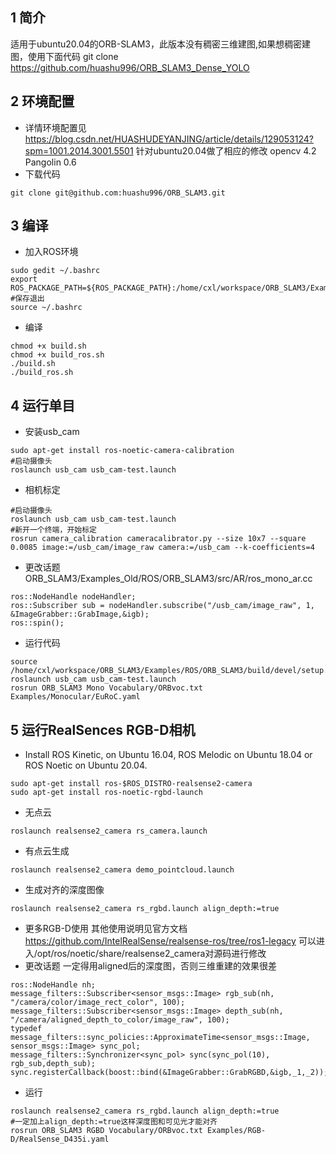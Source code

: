 ## 1 简介
适用于ubuntu20.04的ORB-SLAM3，此版本没有稠密三维建图,如果想稠密建图，使用下面代码
git clone https://github.com/huashu996/ORB_SLAM3_Dense_YOLO
## 2 环境配置
- 详情环境配置见
https://blog.csdn.net/HUASHUDEYANJING/article/details/129053124?spm=1001.2014.3001.5501
针对ubuntu20.04做了相应的修改
opencv 4.2
Pangolin 0.6
- 下载代码
```
git clone git@github.com:huashu996/ORB_SLAM3.git
```
## 3 编译
- 加入ROS环境
```
sudo gedit ~/.bashrc
export ROS_PACKAGE_PATH=${ROS_PACKAGE_PATH}:/home/cxl/workspace/ORB_SLAM3/Examples/ROS
#保存退出
source ~/.bashrc
```
- 编译
```
chmod +x build.sh
chmod +x build_ros.sh
./build.sh
./build_ros.sh
```
## 4 运行单目
- 安装usb_cam
```
sudo apt-get install ros-noetic-camera-calibration
#启动摄像头
roslaunch usb_cam usb_cam-test.launch
```
- 相机标定
```
#启动摄像头
roslaunch usb_cam usb_cam-test.launch
#新开一个终端，开始标定
rosrun camera_calibration cameracalibrator.py --size 10x7 --square 0.0085 image:=/usb_cam/image_raw camera:=/usb_cam --k-coefficients=4
```
- 更改话题
ORB_SLAM3/Examples_Old/ROS/ORB_SLAM3/src/AR/ros_mono_ar.cc
```
ros::NodeHandle nodeHandler;
ros::Subscriber sub = nodeHandler.subscribe("/usb_cam/image_raw", 1, &ImageGrabber::GrabImage,&igb);
ros::spin();
```
- 运行代码
```
source /home/cxl/workspace/ORB_SLAM3/Examples/ROS/ORB_SLAM3/build/devel/setup.bash
roslaunch usb_cam usb_cam-test.launch
rosrun ORB_SLAM3 Mono Vocabulary/ORBvoc.txt Examples/Monocular/EuRoC.yaml
```
## 5 运行RealSences RGB-D相机

- Install ROS Kinetic, on Ubuntu 16.04, ROS Melodic on Ubuntu 18.04 or ROS Noetic on Ubuntu 20.04.
```
sudo apt-get install ros-$ROS_DISTRO-realsense2-camera
sudo apt-get install ros-noetic-rgbd-launch
```
- 无点云
```
roslaunch realsense2_camera rs_camera.launch
```
- 有点云生成
```
roslaunch realsense2_camera demo_pointcloud.launch
```
- 生成对齐的深度图像
```
roslaunch realsense2_camera rs_rgbd.launch align_depth:=true
```
- 更多RGB-D使用
其他使用说明见官方文档
https://github.com/IntelRealSense/realsense-ros/tree/ros1-legacy
可以进入/opt/ros/noetic/share/realsense2_camera对源码进行修改
- 更改话题
一定得用aligned后的深度图，否则三维重建的效果很差
```
ros::NodeHandle nh;
message_filters::Subscriber<sensor_msgs::Image> rgb_sub(nh, "/camera/color/image_rect_color", 100);
message_filters::Subscriber<sensor_msgs::Image> depth_sub(nh, "/camera/aligned_depth_to_color/image_raw", 100);
typedef message_filters::sync_policies::ApproximateTime<sensor_msgs::Image, sensor_msgs::Image> sync_pol;
message_filters::Synchronizer<sync_pol> sync(sync_pol(10), rgb_sub,depth_sub);
sync.registerCallback(boost::bind(&ImageGrabber::GrabRGBD,&igb,_1,_2));
```
- 运行
```
roslaunch realsense2_camera rs_rgbd.launch align_depth:=true
#一定加上align_depth:=true这样深度图和可见光才能对齐
rosrun ORB_SLAM3 RGBD Vocabulary/ORBvoc.txt Examples/RGB-D/RealSense_D435i.yaml
```
